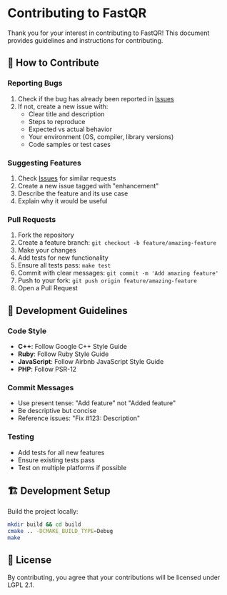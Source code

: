 # Contributing to FastQR

Thank you for your interest in contributing to FastQR! This document provides guidelines and instructions for contributing.

## 🤝 How to Contribute

### Reporting Bugs

1. Check if the bug has already been reported in [Issues](https://github.com/tranhuucanh/fastqr/issues)
2. If not, create a new issue with:
   - Clear title and description
   - Steps to reproduce
   - Expected vs actual behavior
   - Your environment (OS, compiler, library versions)
   - Code samples or test cases

### Suggesting Features

1. Check [Issues](https://github.com/tranhuucanh/fastqr/issues) for similar requests
2. Create a new issue tagged with "enhancement"
3. Describe the feature and its use case
4. Explain why it would be useful

### Pull Requests

1. Fork the repository
2. Create a feature branch: `git checkout -b feature/amazing-feature`
3. Make your changes
4. Add tests for new functionality
5. Ensure all tests pass: `make test`
6. Commit with clear messages: `git commit -m 'Add amazing feature'`
7. Push to your fork: `git push origin feature/amazing-feature`
8. Open a Pull Request

## 📝 Development Guidelines

### Code Style

- **C++**: Follow Google C++ Style Guide
- **Ruby**: Follow Ruby Style Guide
- **JavaScript**: Follow Airbnb JavaScript Style Guide
- **PHP**: Follow PSR-12

### Commit Messages

- Use present tense: "Add feature" not "Added feature"
- Be descriptive but concise
- Reference issues: "Fix #123: Description"

### Testing

- Add tests for all new features
- Ensure existing tests pass
- Test on multiple platforms if possible

## 🏗️ Development Setup

Build the project locally:

```bash
mkdir build && cd build
cmake .. -DCMAKE_BUILD_TYPE=Debug
make
```

## 📄 License

By contributing, you agree that your contributions will be licensed under LGPL 2.1.

